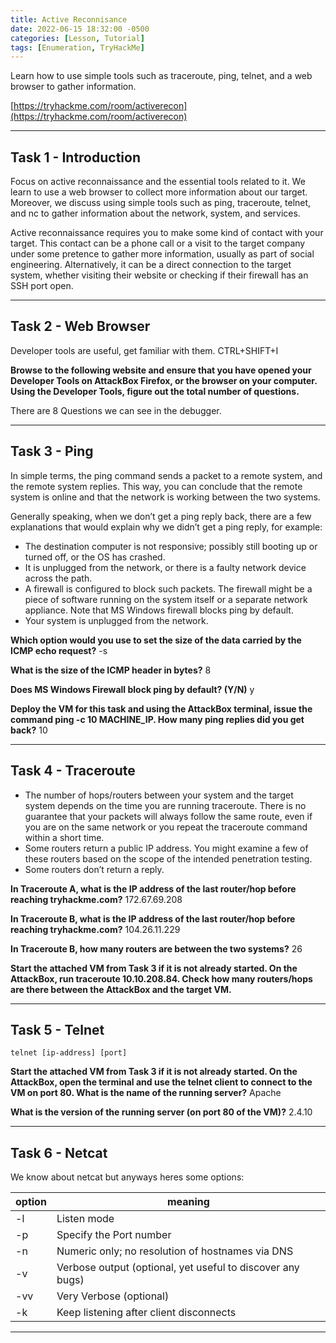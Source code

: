 ```yaml
---
title: Active Reconnisance
date: 2022-06-15 18:32:00 -0500
categories: [Lesson, Tutorial]
tags: [Enumeration, TryHackMe]
---
```


Learn how to use simple tools such as traceroute, ping, telnet, and a web browser to gather information.

[https://tryhackme.com/room/activerecon](https://tryhackme.com/room/activerecon)

* * *

## Task 1 - Introduction

Focus on active reconnaissance and the essential tools related to it. We learn to use a web browser to collect more information about our target. Moreover, we discuss using simple tools such as ping, traceroute, telnet, and nc to gather information about the network, system, and services.

Active reconnaissance requires you to make some kind of contact with your target. This contact can be a phone call or a visit to the target company under some pretence to gather more information, usually as part of social engineering. Alternatively, it can be a direct connection to the target system, whether visiting their website or checking if their firewall has an SSH port open. 

* * * 

## Task 2 - Web Browser 

Developer tools are useful, get familiar with them. CTRL+SHIFT+I

**Browse to the following website and ensure that you have opened your Developer Tools on AttackBox Firefox, or the browser on your computer. Using the Developer Tools, figure out the total number of questions.** 

There are 8 Questions we can see in the debugger.


* * * 

## Task 3 - Ping

In simple terms, the ping command sends a packet to a remote system, and the remote system replies. This way, you can conclude that the remote system is online and that the network is working between the two systems.

Generally speaking, when we don’t get a ping reply back, there are a few explanations that would explain why we didn’t get a ping reply, for example:

   - The destination computer is not responsive; possibly still booting up or turned off, or the OS has crashed.
   - It is unplugged from the network, or there is a faulty network device across the path.
   - A firewall is configured to block such packets. The firewall might be a piece of software running on the system itself or a separate network appliance. Note that MS Windows firewall blocks ping by default.
   - Your system is unplugged from the network.

**Which option would you use to set the size of the data carried by the ICMP echo request?** -s

**What is the size of the ICMP header in bytes?** 8

**Does MS Windows Firewall block ping by default? (Y/N)** y

**Deploy the VM for this task and using the AttackBox terminal, issue the command ping -c 10 MACHINE_IP. How many ping replies did you get back?** 10

* * * 

## Task 4 - Traceroute 

   - The number of hops/routers between your system and the target system depends on the time you are running traceroute. There is no guarantee that your packets will always follow the same route, even if you are on the same network or you repeat the traceroute command within a short time.
   - Some routers return a public IP address. You might examine a few of these routers based on the scope of the intended penetration testing.
   - Some routers don’t return a reply.


**In Traceroute A, what is the IP address of the last router/hop before reaching tryhackme.com?** 172.67.69.208

**In Traceroute B, what is the IP address of the last router/hop before reaching tryhackme.com?** 104.26.11.229

**In Traceroute B, how many routers are between the two systems?** 26

**Start the attached VM from Task 3 if it is not already started. On the AttackBox, run traceroute 10.10.208.84. Check how many routers/hops are there between the AttackBox and the target VM.** 

* * *

## Task 5 - Telnet 

``telnet [ip-address] [port]``

**Start the attached VM from Task 3 if it is not already started. On the AttackBox, open the terminal and use the telnet client to connect to the VM on port 80. What is the name of the running server?** Apache

**What is the version of the running server (on port 80 of the VM)?** 2.4.10

* * * 

## Task 6 - Netcat

We know about netcat but anyways heres some options:

| option | meaning |
|--------|---------|
| -l | Listen mode |
| -p | Specify the Port number |
| -n | Numeric only; no resolution of hostnames via DNS |
| -v | Verbose output (optional, yet useful to discover any bugs) |
| -vv | Very Verbose (optional) |
| -k | Keep listening after client disconnects |

* * * 






